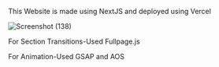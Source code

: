 This Website is made using NextJS and deployed using Vercel

![Screenshot (138)](https://user-images.githubusercontent.com/29925413/168978964-7d540990-7acf-4391-8256-5eaf448acc50.png)

For Section Transitions-Used Fullpage.js

For Animation-Used GSAP and AOS
